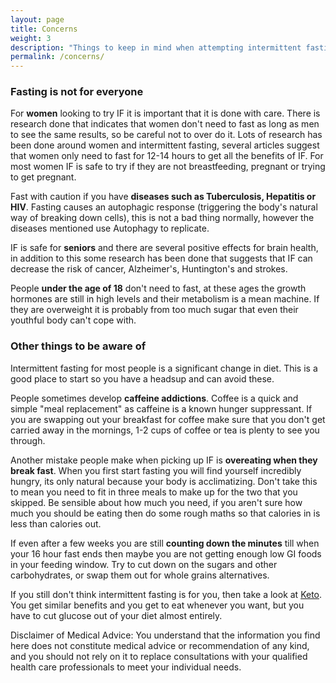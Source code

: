 ```yaml
---
layout: page
title: Concerns
weight: 3
description: "Things to keep in mind when attempting intermittent fasting. What are the concerns?"
permalink: /concerns/
---
```


### Fasting is not for everyone

For **women** looking to try IF it is important that it is done with care. There is research done that indicates that women don't need to fast as long as men to see the same results, so be careful not to over do it. Lots of research has been done around women and intermittent fasting, several articles suggest that women only need to fast for 12-14 hours to get all the benefits of IF. For most women IF is safe to try if they are not breastfeeding, pregnant or trying to get pregnant.

Fast with caution if you have **diseases such as Tuberculosis, Hepatitis or HIV**. Fasting causes an autophagic response (triggering the body's natural way of breaking down cells), this is not a bad thing normally, however the diseases mentioned use Autophagy to replicate.

IF is safe for **seniors** and there are several positive effects for brain health, in addition to this some research has been done that suggests that IF can decrease the risk of cancer, Alzheimer's, Huntington's and strokes.

People **under the age of 18** don't need to fast, at these ages the growth hormones are still in high levels and their metabolism is a mean machine. If they are overweight it is probably from too much sugar that even their youthful body can't cope with.

### Other things to be aware of

Intermittent fasting for most people is a significant change in diet. This is a good place to start so you have a headsup and can avoid these.

People sometimes develop **caffeine addictions**. Coffee is a quick and simple "meal replacement" as caffeine is a known hunger suppressant. If you are swapping out your breakfast for coffee make sure that you don't get carried away in the mornings, 1-2 cups of coffee or tea is plenty to see you through.

Another mistake people make when picking up IF is **overeating when they break fast**. When you first start fasting you will find yourself incredibly hungry, its only natural because your body is acclimatizing. Don't take this to mean you need to fit in three meals to make up for the two that you skipped. Be sensible about how much you need, if you aren't sure how much you should be eating then do some rough maths so that calories in is less than calories out.

If even after a few weeks you are still **counting down the minutes** till when your 16 hour fast ends then maybe  you are not getting enough low GI foods in your feeding window. Try to cut down on the sugars and other carbohydrates, or swap them out for whole grains alternatives.

If you still don't think intermittent fasting is for you, then take a look at [Keto](http://reddit.com/r/keto). You get similar benefits and you get to eat whenever you want, but you have to cut glucose out of your diet almost entirely.

<p class="message">
Disclaimer of Medical Advice: You understand that the information you find here does not constitute medical advice or recommendation of any kind, and you should not rely on it to replace consultations with your qualified health care professionals to meet your individual needs.
</p>
